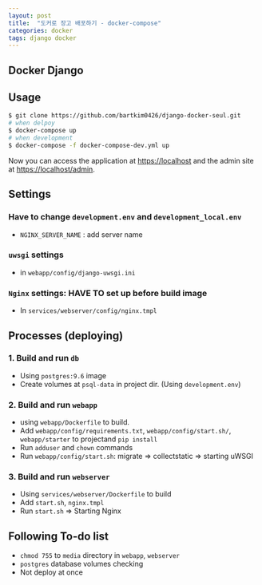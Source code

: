```yaml
---
layout: post
title:  "도커로 장고 배포하기 - docker-compose"
categories: docker
tags: django docker
---
```



Docker Django
-------------

## Usage
```bash
$ git clone https://github.com/bartkim0426/django-docker-seul.git
# when delpoy
$ docker-compose up
# when development
$ docker-compose -f docker-compose-dev.yml up
```

Now you can access the application at <https://localhost> and the admin site
at <https://localhost/admin>.

## Settings
### Have to change `development.env` and `development_local.env`
- `NGINX_SERVER_NAME` : add server name
### `uwsgi` settings
- in `webapp/config/django-uwsgi.ini`
### `Nginx` settings: HAVE TO set up before build image
- In `services/webserver/config/nginx.tmpl`

## Processes (deploying)
### 1. Build and run `db`
- Using `postgres:9.6` image
- Create volumes at `psql-data` in project dir. (Using `development.env`)


### 2. Build and run `webapp`
- using `webapp/Dockerfile` to build. 
- Add `webapp/config/requirements.txt`, `webapp/config/start.sh/`, `webapp/starter` to projectand `pip install`
- Run `adduser` and `chown` commands
- Run `webapp/config/start.sh`: migrate => collectstatic => starting uWSGI


### 3. Build and run `webserver`
- Using `services/webserver/Dockerfile` to build
- Add `start.sh`, `nginx.tmpl`
- Run `start.sh` => Starting Nginx


## Following To-do list
- `chmod 755` to `media` directory in `webapp`, `webserver`
- `postgres` database volumes checking
- Not deploy at once

